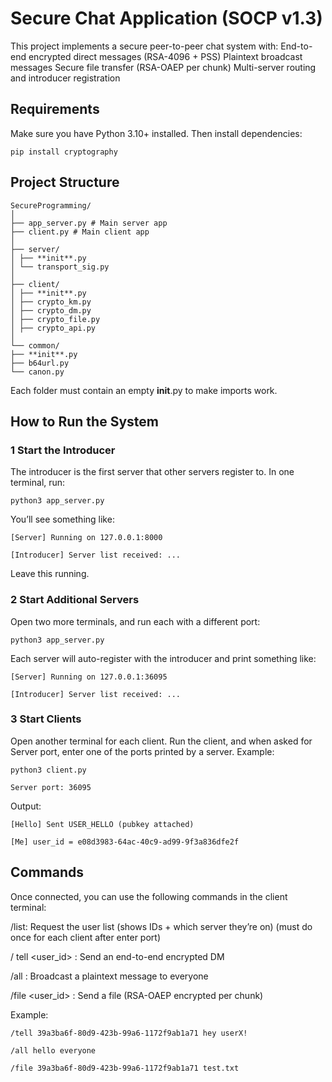 # Secure Chat Application (SOCP v1.3)

This project implements a secure peer-to-peer chat system with:
End-to-end encrypted direct messages (RSA-4096 + PSS)
Plaintext broadcast messages
Secure file transfer (RSA-OAEP per chunk)
Multi-server routing and introducer registration

## Requirements

Make sure you have Python 3.10+ installed.
Then install dependencies:

`pip install cryptography`

## Project Structure

```
SecureProgramming/
│
├── app_server.py # Main server app
├── client.py # Main client app
│
├── server/
│ ├── **init**.py
│ └── transport_sig.py
│
├── client/
│ ├── **init**.py
│ ├── crypto_km.py
│ ├── crypto_dm.py
│ ├── crypto_file.py
│ ├── crypto_api.py
│
└── common/
├── **init**.py
├── b64url.py
└── canon.py
```

Each folder must contain an empty **init**.py to make imports work.

## How to Run the System

### 1 Start the Introducer

The introducer is the first server that other servers register to.
In one terminal, run:

`python3 app_server.py`

You’ll see something like:

`[Server] Running on 127.0.0.1:8000`

`[Introducer] Server list received: ...`

Leave this running.

### 2️ Start Additional Servers

Open two more terminals, and run each with a different port:

`python3 app_server.py`

Each server will auto-register with the introducer and print something like:

`[Server] Running on 127.0.0.1:36095`

`[Introducer] Server list received: ...`

### 3 Start Clients

Open another terminal for each client.
Run the client, and when asked for Server port, enter one of the ports printed by a server.
Example:

`python3 client.py`

`Server port: 36095`

Output:

`[Hello] Sent USER_HELLO (pubkey attached)`

`[Me] user_id = e08d3983-64ac-40c9-ad99-9f3a836dfe2f`

## Commands

Once connected, you can use the following commands in the client terminal:

/list: Request the user list (shows IDs + which server they’re on) (must do once for each client after enter port)

/ tell <user_id> <message>: Send an end-to-end encrypted DM

/all <message>: Broadcast a plaintext message to everyone

/file <user_id> <path>: Send a file (RSA-OAEP encrypted per chunk)

Example:

`/tell 39a3ba6f-80d9-423b-99a6-1172f9ab1a71 hey userX!`

`/all hello everyone`

`/file 39a3ba6f-80d9-423b-99a6-1172f9ab1a71 test.txt`
